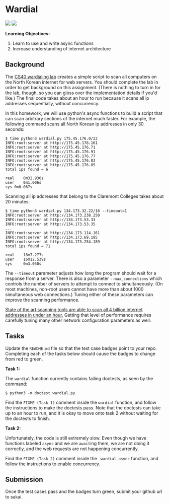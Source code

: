 # Wardial

![](https://github.com/StefanoFormicola/wardial/workflows/task1/badge.svg)
![](https://github.com/StefanoFormicola/wardial/workflows/task2/badge.svg)


**Learning Objectives:**

1. Learn to use and write async functions
1. Increase understanding of internet architecture

## Background

The [CS40 wardialing lab](https://github.com/mikeizbicki/cmc-csci040/tree/2021fall/lab-wardialing) creates a simple script to scan all computers on the North Korean internet for web servers.
You should complete the lab in order to get background on this assignment.
(There is nothing to turn in for the lab, though, so you can gloss over the implementation details if you'd like.)
The final code takes about an hour to run because it scans all ip addresses sequentially, without concurrency.

In this homework, we will use python's async functions to build a script that can scan arbitrary sections of the internet much faster.
For example, the following command scans all North Korean ip addresses in only 30 seconds:

```
$ time python3 wardial.py 175.45.176.0/22
INFO:root:server at http://175.45.178.161
INFO:root:server at http://175.45.176.71
INFO:root:server at http://175.45.176.91
INFO:root:server at http://175.45.176.77
INFO:root:server at http://175.45.176.83
INFO:root:server at http://175.45.176.85
total ips found = 6

real    0m32.930s
user    0m1.006s
sys 0m0.067s
```

Scanning all ip addresses that belong to the Claremont Colleges takes about 20 minutes:
```
$ time python3 wardial.py 134.173.32.22/16 --timeout=1
INFO:root:server at http://134.173.238.250
INFO:root:server at http://134.173.53.33
INFO:root:server at http://134.173.53.35
...
INFO:root:server at http://134.173.114.161
INFO:root:server at http://134.173.69.195
INFO:root:server at http://134.173.254.189
total ips found = 71

real    18m7.277s
user    16m12.539s
sys     0m3.050s
```

The `--timeout` parameter adjusts how long the program should wait for a response from a server.
There is also a parameter `--max_connections` which controls the number of servers to attempt to connect to simultaneously.
(On most machines, non-root users cannot have more than about 1000 simultaneous web connections.)
Tuning either of these parameters can improve the scanning performance.

[State of the art scanning tools are able to scan all 4 billion internet addresses in under an hour.](https://www.vice.com/en/article/kbbmyx/now-you-can-scan-the-internet-in-under-an-hour)
Getting that level of performance requires carefully tuning many other network configuration parameters as well.

## Tasks

Update the `README.md` file so that the test case badges point to your repo.
Completing each of the tasks below should cause the badges to change from red to green.

**Task 1:**

The `wardial` function currently contains failing doctests,
as seen by the command:
```
$ python3 -m doctest wardial.py
```
Find the `FIXME (Task 1)` comment inside the `wardial` function,
and follow the instructions to make the doctests pass.
Note that the doctests can take up to an hour to run,
and it is okay to move onto task 2 without waiting for the doctests to finish.

**Task 2:**

Unfortunately, the code is still extremely slow.
Even though we have functions labeled `async` and we are `await`ing them,
we are not doing it correctly,
and the web requests are not happening concurrently.

Find the `FIXME (Task 2)` comment inside the `_wardial_async` function,
and follow the instructions to enable concurrency.

## Submission

Once the test cases pass and the badges turn green, submit your github url to sakai.
